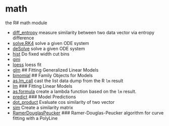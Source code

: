 # math

the R# math module

+ [diff_entropy](math/diff_entropy.1) measure similarity between two data vector via entropy difference
+ [solve.RK4](math/solve.RK4.1) solve a given ODE system
+ [deSolve](math/deSolve.1) solve a given ODE system
+ [hist](math/hist.1) Do fixed width cut bins
+ [gini](math/gini.1) 
+ [loess](math/loess.1) loess fit
+ [glm](math/glm.1) ## Fitting Generalized Linear Models
+ [binomial](math/binomial.1) ## Family Objects for Models
+ [as.lm_call](math/as.lm_call.1) cast the list data dump from the R ``lm`` result
+ [lm](math/lm.1) ### Fitting Linear Models
+ [as.formula](math/as.formula.1) create a lambda function based on the ``lm`` result.
+ [predict](math/predict.1) ### Model Predictions
+ [dot_product](math/dot_product.1) Evaluate cos similarity of two vector
+ [sim](math/sim.1) Create a similarity matrix
+ [RamerDouglasPeucker](math/RamerDouglasPeucker.1) ### Ramer-Douglas-Peucker algorithm for curve fitting with a PolyLine
